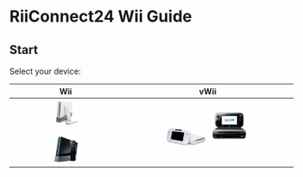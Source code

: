# RiiConnect24 Wii Guide
## Start

Select your device:
<table>
  <thead>
    <tr>
      <th style="text-align: center">Wii</th>
      <th style="text-align: center">vWii</th>
    </tr>
  </thead>
  <tbody>
    <tr>
      <td style="text-align: center"><a href="/docs/Wii/start"><img src="/images/wii-white.png" alt="White Wii" width="25%" height="25%" /></a> <br /><br /> <a href="/docs/Wii/start"><img src="/images/wii-black.png" alt="Black Wii" width="25%" height="25%" /></a></td>
      <td style="text-align: center"><a href="/docs/vWii/start"><img src="/images/wiiu-white.png" alt="White Wii U" width="25%" height="25%"/></a>    <a href="/docs/vWii/start"><img src="/images/wiiu-black.png" alt="Black Wii U" width="25%" height="25%" /></a> <br /><br /></td>
    </tr>
  </tbody>
</table>